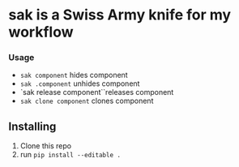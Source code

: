 # sak is a Swiss Army knife for my workflow

### Usage
- `sak component` hides component
- `sak .component` unhides component
- `sak release component``releases component
- `sak clone component` clones component

## Installing
1. Clone this repo
2. run `pip install --editable .`

